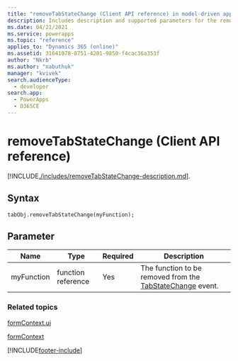 ```yaml
---
title: "removeTabStateChange (Client API reference) in model-driven apps| MicrosoftDocs"
description: Includes description and supported parameters for the removeTabStateChange method.
ms.date: 04/21/2021
ms.service: powerapps
ms.topic: "reference"
applies_to: "Dynamics 365 (online)"
ms.assetid: 31641078-8751-4201-9850-f4cac36a353f
author: "Nkrb"
ms.author: "nabuthuk"
manager: "kvivek"
search.audienceType: 
  - developer
search.app: 
  - PowerApps
  - D365CE
---
```

# removeTabStateChange (Client API reference)



[!INCLUDE[./includes/removeTabStateChange-description.md](./includes/removeTabStateChange-description.md)].

## Syntax

`tabObj.removeTabStateChange(myFunction);` 

## Parameter

|Name|Type|Required|Description|
|--|--|--|--|
|myFunction|function reference|Yes|The function to be removed from the [TabStateChange](../events/tabstatechange.md) event.|

### Related topics

[formContext.ui](../formContext-ui.md)

[formContext](../../clientapi-form-context.md) 




[!INCLUDE[footer-include](../../../../../includes/footer-banner.md)]